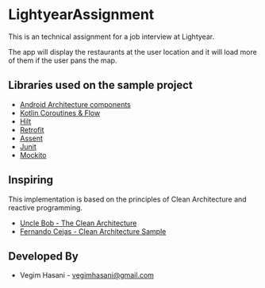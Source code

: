 # LightyearAssignment
 This is an technical assignment for a job interview at Lightyear.
 
 The app will display the restaurants at the user location and it will load more of them if the user pans the map.

Libraries used on the sample project
------------------------------------
* [Android Architecture components][1]
* [Kotlin Coroutines & Flow][2]
* [Hilt][3]
* [Retrofit][4]
* [Assent][5]
* [Junit][6]
* [Mockito][7]

[1]: https://developer.android.com/topic/libraries/architecture
[2]: https://developer.android.com/kotlin/flow
[3]: https://developer.android.com/training/dependency-injection/hilt-android
[4]: https://square.github.io/retrofit/
[5]: https://github.com/afollestad/assent
[6]: http://developer.android.com/intl/es/reference/junit/framework/package-summary.html
[7]: http://mockito.org/

## Inspiring 

This implementation is based on the principles of Clean Architecture and reactive programming.

* [Uncle Bob - The Clean Architecture](https://blog.8thlight.com/uncle-bob/2012/08/13/the-clean-architecture.html)
* [Fernando Cejas - Clean Architecture Sample](https://github.com/android10/Android-CleanArchitecture)



Developed By
------------

* Vegim Hasani - <vegimhasani@gmail.com>
